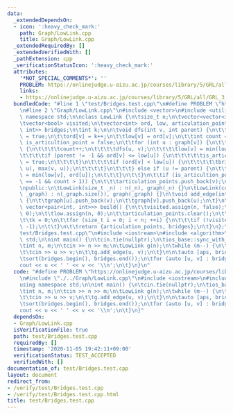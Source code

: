 ```yaml
---
data:
  _extendedDependsOn:
  - icon: ':heavy_check_mark:'
    path: Graph/LowLink.cpp
    title: Graph/LowLink.cpp
  _extendedRequiredBy: []
  _extendedVerifiedWith: []
  _pathExtension: cpp
  _verificationStatusIcon: ':heavy_check_mark:'
  attributes:
    '*NOT_SPECIAL_COMMENTS*': ''
    PROBLEM: https://onlinejudge.u-aizu.ac.jp/courses/library/5/GRL/all/GRL_3_B
    links:
    - https://onlinejudge.u-aizu.ac.jp/courses/library/5/GRL/all/GRL_3_B
  bundledCode: "#line 1 \"test/Bridges.test.cpp\"\n#define PROBLEM \"https://onlinejudge.u-aizu.ac.jp/courses/library/5/GRL/all/GRL_3_B\"\
    \n#line 2 \"Graph/LowLink.cpp\"\n#include <vector>\n#include <utility>\nusing\
    \ namespace std;\n\nclass LowLink {\n\tsize_t n;\n\tvector<vector<int>> graph;\n\
    \tvector<bool> visited;\n\tvector<int> ord, low, articulation_points;\n\tvector<pair<int,\
    \ int>> bridges;\n\tint k;\n\n\tvoid dfs(int v, int parent) {\n\t\tvisited[v]\
    \ = true;\n\t\tord[v] = k++;\n\t\tlow[v] = ord[v];\n\t\tint count = 0;\n\t\tbool\
    \ is_articultion_point = false;\n\t\tfor (int u : graph[v]) {\n\t\t\tif (!visited[u])\
    \ {\n\t\t\t\tcount++;\n\t\t\t\tdfs(u, v);\n\t\t\t\tlow[v] = min(low[v], low[u]);\n\
    \t\t\t\tif (parent != -1 && ord[v] <= low[u]) {\n\t\t\t\t\tis_articultion_point\
    \ = true;\n\t\t\t\t}\n\t\t\t\tif (ord[v] < low[u]) {\n\t\t\t\t\tbridges.emplace_back(min(v,\
    \ u), max(v, u));\n\t\t\t\t}\n\t\t\t} else if (u != parent) {\n\t\t\t\tlow[v]\
    \ = min(low[v], ord[u]);\n\t\t\t}\n\t\t}\n\t\tif (is_articultion_point || (parent\
    \ == -1 && count > 1)) {\n\t\t\tarticulation_points.push_back(v);\n\t\t}\n\t}\n\
    \npublic:\n\tLowLink(size_t _n) : n(_n), graph(_n) {}\n\tLowLink(const vector<vector<int>>&\
    \ _graph) : n(_graph.size()), graph(_graph) {}\n\tvoid add_edge(int u, int v)\
    \ {\n\t\tgraph[u].push_back(v);\n\t\tgraph[v].push_back(u);\n\t}\n\tpair<vector<int>,\
    \ vector<pair<int, int>>> build() {\n\t\tvisited.assign(n, false);\n\t\tord.assign(n,\
    \ 0);\n\t\tlow.assign(n, 0);\n\t\tarticulation_points.clear();\n\t\tbridges.clear();\n\
    \t\tk = 0;\n\t\tfor (size_t i = 0; i < n; ++i) {\n\t\t\tif (!visited[i]) dfs(i,\
    \ -1);\n\t\t}\n\t\treturn {articulation_points, bridges};\n\t}\n};\n#line 3 \"\
    test/Bridges.test.cpp\"\n#include <iostream>\n#include <algorithm>\nusing namespace\
    \ std;\n\nint main() {\n\tcin.tie(nullptr);\n\tios_base::sync_with_stdio(false);\n\
    \tint n, m;\n\tcin >> n >> m;\n\tLowLink g(n);\n\twhile (m--) {\n\t\tint u, v;\n\
    \t\tcin >> u >> v;\n\t\tg.add_edge(u, v);\n\t}\n\n\tauto [aps, bridges] = g.build();\n\
    \tsort(bridges.begin(), bridges.end());\n\tfor (auto [u, v] : bridges) {\n\t\t\
    cout << u << ' ' << v << '\\n';\n\t}\n}\n"
  code: "#define PROBLEM \"https://onlinejudge.u-aizu.ac.jp/courses/library/5/GRL/all/GRL_3_B\"\
    \n#include \"./../Graph/LowLink.cpp\"\n#include <iostream>\n#include <algorithm>\n\
    using namespace std;\n\nint main() {\n\tcin.tie(nullptr);\n\tios_base::sync_with_stdio(false);\n\
    \tint n, m;\n\tcin >> n >> m;\n\tLowLink g(n);\n\twhile (m--) {\n\t\tint u, v;\n\
    \t\tcin >> u >> v;\n\t\tg.add_edge(u, v);\n\t}\n\n\tauto [aps, bridges] = g.build();\n\
    \tsort(bridges.begin(), bridges.end());\n\tfor (auto [u, v] : bridges) {\n\t\t\
    cout << u << ' ' << v << '\\n';\n\t}\n}"
  dependsOn:
  - Graph/LowLink.cpp
  isVerificationFile: true
  path: test/Bridges.test.cpp
  requiredBy: []
  timestamp: '2020-11-05 19:42:11+09:00'
  verificationStatus: TEST_ACCEPTED
  verifiedWith: []
documentation_of: test/Bridges.test.cpp
layout: document
redirect_from:
- /verify/test/Bridges.test.cpp
- /verify/test/Bridges.test.cpp.html
title: test/Bridges.test.cpp
---
```

